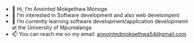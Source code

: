 - 👋 Hi, I’m Anointed Mokgethwa Monoge
- 👀 I’m interested in Software development and also web develompent
- 🌱 I’m currently learning software development/application developmemt at the University of Mpumalanga
- 📫 You can reach me on my email: annointedmokgethwa54@gmail.com

<!---
Mokgethwa28/Mokgethwa28 is a ✨ special ✨ repository because its `README.md` (this file) appears on your GitHub profile.
You can click the Preview link to take a look at your changes.
--->
